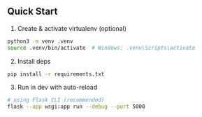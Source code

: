 ## Quick Start

1) Create & activate virtualenv (optional)
```bash
python3 -m venv .venv
source .venv/bin/activate  # Windows: .venv\Scripts\activate
```

2) Install deps
```bash
pip install -r requirements.txt
```

3) Run in dev with auto-reload
```bash
# using Flask CLI (recommended)
flask --app wsgi:app run --debug --port 5000
```
